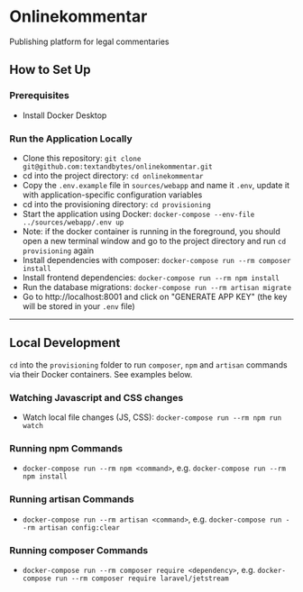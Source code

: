 # Onlinekommentar
Publishing platform for legal commentaries

## How to Set Up

### Prerequisites
- Install Docker Desktop

### Run the Application Locally
- Clone this repository: `git clone git@github.com:textandbytes/onlinekommentar.git`
- cd into the project directory: `cd onlinekommentar`
- Copy the `.env.example` file in `sources/webapp` and name it `.env`, update it with application-specific configuration variables
- cd into the provisioning directory: `cd provisioning`
- Start the application using Docker: `docker-compose --env-file ../sources/webapp/.env up`
- Note: if the docker container is running in the foreground, you should open a new terminal window and go to the project directory and run `cd provisioning` again
- Install dependencies with composer: `docker-compose run --rm composer install`
- Install frontend dependencies: `docker-compose run --rm npm install`
- Run the database migrations: `docker-compose run --rm artisan migrate`
- Go to http://localhost:8001 and click on "GENERATE APP KEY" (the key will be stored in your `.env` file)

---

## Local Development
`cd` into the `provisioning` folder to run `composer`, `npm` and `artisan` commands via their Docker containers. See examples below.

### Watching Javascript and CSS changes
- Watch local file changes (JS, CSS): `docker-compose run --rm npm run watch`

### Running npm Commands
- `docker-compose run --rm npm <command>`, e.g. `docker-compose run --rm npm install`

### Running artisan Commands
- `docker-compose run --rm artisan <command>`, e.g. `docker-compose run --rm artisan config:clear`

### Running composer Commands
- `docker-compose run --rm composer require <dependency>`, e.g. `docker-compose run --rm composer require laravel/jetstream`